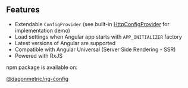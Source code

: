 ## Features

* Extendable `ConfigProvider` (see built-in [HttpConfigProvider](https://github.com/DagonMetric/ng-config/blob/master/modules/ng-config/http-config/src/http-config-provider.ts) for implementation demo)
* Load settings when Angular app starts with `APP_INITIALIZER` factory
* Latest versions of Angular are supported
* Compatible with Angular Universal (Server Side Rendering - SSR)
* Powered with RxJS

npm package is available on:

[@dagonmetric/ng-config](https://www.npmjs.com/package/@dagonmetric/ng-config)
